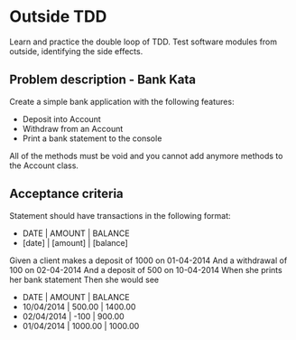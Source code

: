 # Outside TDD

Learn and practice the double loop of TDD. Test software modules from outside, identifying the side effects.

## Problem description - Bank Kata

Create a simple bank application with the following features:

- Deposit into Account
- Withdraw from an Account
- Print a bank statement to the console

All of the methods must be void and you cannot add anymore methods to the Account class.

## Acceptance criteria

Statement should have transactions in the following format:

- DATE		|	AMOUNT		|	BALANCE
- [date]	|	[amount]	|	[balance]

Given a client makes a deposit of 1000 on 01-04-2014
And a withdrawal of 100 on 02-04-2014
And a deposit of 500 on 10-04-2014
When she prints her bank statement
Then she would see

- DATE			|	AMOUNT		|	BALANCE
- 10/04/2014	|	500.00		|	1400.00
- 02/04/2014	|	-100		|	900.00
- 01/04/2014	|	1000.00		|	1000.00
